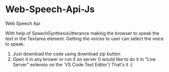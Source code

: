 # Web-Speech-Api-Js
Web Speech Api

With help of SpeechSynthesisUtterance making the browser to speak the text in the Textarea element.
Getting the voices to user can select the voice to speak.

1. Just download the code using download zip button
2. Open it in any brower or run it on server (I would like to do it in "Live Server" extensio on the 'VS Code Text Editor')
That's it :)
